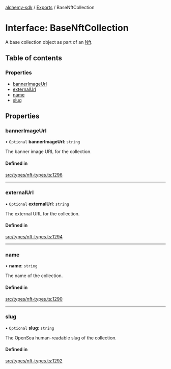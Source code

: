 [alchemy-sdk](../README.md) / [Exports](../modules.md) / BaseNftCollection

# Interface: BaseNftCollection

A base collection object as part of an [Nft](Nft.md).

## Table of contents

### Properties

- [bannerImageUrl](BaseNftCollection.md#bannerimageurl)
- [externalUrl](BaseNftCollection.md#externalurl)
- [name](BaseNftCollection.md#name)
- [slug](BaseNftCollection.md#slug)

## Properties

### bannerImageUrl

• `Optional` **bannerImageUrl**: `string`

The banner image URL for the collection.

#### Defined in

[src/types/nft-types.ts:1296](https://github.com/alchemyplatform/alchemy-sdk-js/blob/44aa50c/src/types/nft-types.ts#L1296)

___

### externalUrl

• `Optional` **externalUrl**: `string`

The external URL for the collection.

#### Defined in

[src/types/nft-types.ts:1294](https://github.com/alchemyplatform/alchemy-sdk-js/blob/44aa50c/src/types/nft-types.ts#L1294)

___

### name

• **name**: `string`

The name of the collection.

#### Defined in

[src/types/nft-types.ts:1290](https://github.com/alchemyplatform/alchemy-sdk-js/blob/44aa50c/src/types/nft-types.ts#L1290)

___

### slug

• `Optional` **slug**: `string`

The OpenSea human-readable slug of the collection.

#### Defined in

[src/types/nft-types.ts:1292](https://github.com/alchemyplatform/alchemy-sdk-js/blob/44aa50c/src/types/nft-types.ts#L1292)
